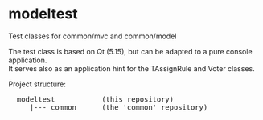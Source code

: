 # modeltest
Test classes for common/mvc and common/model

The test class is based on Qt (5.15), but can be adapted to a pure console application.<br>
It serves also as an application hint for the TAssignRule and Voter classes.

Project structure:<br>
<pre>
  modeltest           (this repository)
     |--- common      (the 'common' repository)
</pre>
